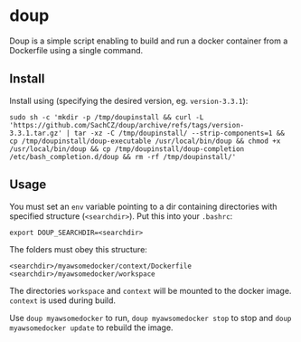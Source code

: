 # doup

Doup is a simple script enabling to build and run a docker container from a Dockerfile using a single command.

## Install
Install using (specifying the desired version, eg. `version-3.3.1`):

```
sudo sh -c 'mkdir -p /tmp/doupinstall && curl -L 'https://github.com/SachCZ/doup/archive/refs/tags/version-3.3.1.tar.gz' | tar -xz -C /tmp/doupinstall/ --strip-components=1 && cp /tmp/doupinstall/doup-executable /usr/local/bin/doup && chmod +x /usr/local/bin/doup && cp /tmp/doupinstall/doup-completion /etc/bash_completion.d/doup && rm -rf /tmp/doupinstall/'
```

## Usage
You must set an `env` variable pointing to a dir containing directories with specified structure (`<searchdir>`). Put this into your
`.bashrc`:

```
export DOUP_SEARCHDIR=<searchdir>
```

The folders must obey this structure:
```
<searchdir>/myawsomedocker/context/Dockerfile
<searchdir>/myawsomedocker/workspace
```
The directories `workspace` and `context` will be mounted to the docker image. `context` is used during
build.

Use `doup myawsomedocker` to run, `doup myawsomedocker stop` to stop and `doup myawsomedocker
update` to rebuild the image.


